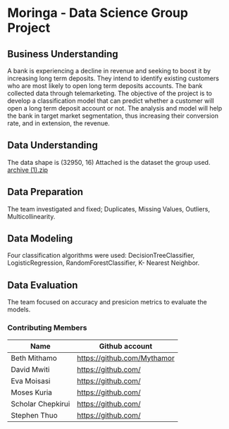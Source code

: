 # Moringa - Data Science Group Project

## Business Understanding
A bank is experiencing a decline in revenue and seeking to boost it by increasing long term deposits. They intend to identify existing customers who are most likely to open long term deposits accounts. The bank collected data through telemarketing. The objective of the project is to develop a classification model that can predict whether a customer will open a long term deposit account or not. The analysis and model will help the bank in target market segmentation, thus increasing their conversion rate, and in extension, the revenue.

## Data Understanding
The data shape is (32950, 16)
Attached is the dataset the group used.
[archive (1).zip](https://github.com/Mythamor/Moringa-DS--Group-Project/files/10884958/archive.1.zip)

## Data Preparation
The team investigated and fixed; Duplicates, Missing Values, Outliers, Multicollinearity.

## Data Modeling
Four classification algorithms were used: DecisionTreeClassifier, LogisticRegression, RandomForestClassifier, K- Nearest Neighbor.

## Data Evaluation
The team focused on accuracy and presicion metrics to evaluate the models.

### Contributing Members

|Name     |  Github account   | 
|---------|-----------------|
|Beth Mithamo | https://github.com/Mythamor |
|David Mwiti | https://github.com/ |
|Eva Moisasi | https://github.com/ |
|Moses Kuria| https://github.com/ |
|Scholar Chepkirui| https://github.com/ |
|Stephen Thuo| https://github.com/ |




